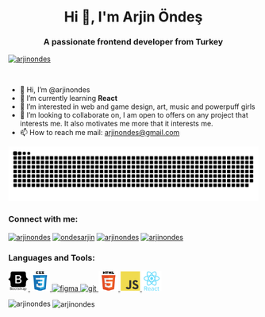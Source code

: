 
<h1 align="center">Hi 👋, I'm Arjin Öndeş</h1>
<h3 align="center">A passionate frontend developer from Turkey</h3>

<p align="left"> <a href="https://github.com/ryo-ma/github-profile-trophy"><img src="https://github-profile-trophy.vercel.app/?username=arjinondes" alt="arjinondes" /></a> </p>

<p align="left"> <a href="https://twitter.com/" target="blank"><img src="https://img.shields.io/twitter/follow/?logo=twitter&style=for-the-badge" alt="" /></a> </p>

- 👋 Hi, I’m @arjinondes
- 🌱 I’m currently learning **React**
- 👀 I’m interested in web and game design, art, music and powerpuff girls
- 💞️ I’m looking to collaborate on, I am open to offers on any project that interests me. It also motivates me more that it interests me.
- 📫 How to reach me mail: arjinondes@gmail.com


![snake gif](https://github.com/Platane/snk/raw/output/github-contribution-grid-snake.svg)



<h3 align="left">Connect with me:</h3>
<p align="left">
<a href="https://linkedin.com/in/arjinondes" target="blank"><img align="center" src="https://raw.githubusercontent.com/rahuldkjain/github-profile-readme-generator/master/src/images/icons/Social/linked-in-alt.svg" alt="arjinondes" height="30" width="40" /></a>
<a href="https://instagram.com/ondesarjin" target="blank"><img align="center" src="https://raw.githubusercontent.com/rahuldkjain/github-profile-readme-generator/master/src/images/icons/Social/instagram.svg" alt="ondesarjin" height="30" width="40" /></a>
<a href="https://www.youtube.com/c/arji̇nondes" target="blank"><img align="center" src="https://raw.githubusercontent.com/rahuldkjain/github-profile-readme-generator/master/src/images/icons/Social/youtube.svg" alt="arji̇nondes" height="30" width="40" /></a>
<a href="https://www.hackerrank.com/arji̇nondes" target="blank"><img align="center" src="https://raw.githubusercontent.com/rahuldkjain/github-profile-readme-generator/master/src/images/icons/Social/hackerrank.svg" alt="arji̇nondes" height="30" width="40" /></a>
</p>

<h3 align="left">Languages and Tools:</h3>
<p align="left"> <a href="https://getbootstrap.com" target="_blank" rel="noreferrer"> <img src="https://raw.githubusercontent.com/devicons/devicon/master/icons/bootstrap/bootstrap-plain-wordmark.svg" alt="bootstrap" width="40" height="40"/> </a> <a href="https://www.w3schools.com/css/" target="_blank" rel="noreferrer"> <img src="https://raw.githubusercontent.com/devicons/devicon/master/icons/css3/css3-original-wordmark.svg" alt="css3" width="40" height="40"/> </a> <a href="https://www.figma.com/" target="_blank" rel="noreferrer"> <img src="https://www.vectorlogo.zone/logos/figma/figma-icon.svg" alt="figma" width="40" height="40"/> </a> <a href="https://git-scm.com/" target="_blank" rel="noreferrer"> <img src="https://www.vectorlogo.zone/logos/git-scm/git-scm-icon.svg" alt="git" width="40" height="40"/> </a> <a href="https://www.w3.org/html/" target="_blank" rel="noreferrer"> <img src="https://raw.githubusercontent.com/devicons/devicon/master/icons/html5/html5-original-wordmark.svg" alt="html5" width="40" height="40"/> </a> <a href="https://developer.mozilla.org/en-US/docs/Web/JavaScript" target="_blank" rel="noreferrer"> <img src="https://raw.githubusercontent.com/devicons/devicon/master/icons/javascript/javascript-original.svg" alt="javascript" width="40" height="40"/> </a> <a href="https://reactjs.org/" target="_blank" rel="noreferrer"> <img src="https://raw.githubusercontent.com/devicons/devicon/master/icons/react/react-original-wordmark.svg" alt="react" width="40" height="40"/> </a> </p>

<p><img align="left" src="https://github-readme-stats.vercel.app/api/top-langs?username=arjinondes&show_icons=true&locale=en&layout=compact" alt="arjinondes" /></p>

<p>&nbsp;<img align="center" src="https://github-readme-stats.vercel.app/api?username=arjinondes&show_icons=true&locale=en" alt="arjinondes" /></p>



<!---
arjinondes/arjinondes is a ✨ special ✨ repository because its `README.md` (this file) appears on your GitHub profile.
You can click the Preview link to take a look at your changes.


